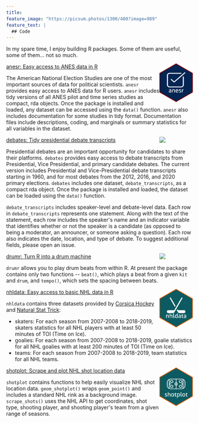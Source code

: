 ```yaml
---
title: 
feature_image: "https://picsum.photos/1300/400?image=989"
feature_text: |
  ## Code
---
```


In my spare time, I enjoy building R packages. Some of them are useful, some of them... not so much. 

<img src="/man/figures/anesr.png" align="right" width=90 />[anesr: Easy access to ANES data in R](https://github.com/jamesmartherus/anesr)

The American National Election Studies are one of the most important sources of data for political scientists. `anesr` provides easy access to ANES data for R users. `anesr` includes tidy versions of all ANES pilot and time series studies as compact, rda objects. Once the package is installed and loaded, any dataset can be accessed using the `data()` function. `anesr` also includes documentation for some studies in tidy format. Documentation files include descriptions, coding, and marginals or summary statistics for all variables in the dataset.

<img src="https://jamesmartherus.github.io/man/figures/debates.png" align="right" width=90 />[debates: Tidy presidential debate transcripts](https://github.com/jamesmartherus/debates)

Presidential debates are an important opportunity for candidates to share their platforms. `debates` provides easy access to debate transcripts from Presidential, Vice Presidential, and primary candidate debates. The current version includes Presidential and Vice-Presidential debate transcripts starting in 1960, and for most debates from the 2012, 2016, and 2020 primary elections. `debates` includes one dataset, `debate_transcripts`, as a compact rda object. Once the package is installed and loaded, the dataset can be loaded using the `data()` function.

`debate_transcripts` includes speaker-level and debate-level data. Each row in `debate_transcripts` represents one statement. Along with the text of the statement, each row includes the speaker's name and an indicator variable that identifies whether or not the speaker is a candidate (as opposed to being a moderator, an announcer, or someone asking a question). Each row also indicates the date, location, and type of debate. To suggest additional fields, please open an issue.

<img src="http://github.com/jamesmartherus/jamesmartherus.github.io/man/figures/drumr.png" align="right" width=90 />[drumr: Turn R into a drum machine](https://github.com/jamesmartherus/drumr)

`drumr` allows you to play drum beats from within R. At present the package contains only two functions -- `beat()`, which plays a beat from a given `kit` and `drum`, and `tempo()`, which sets the spacing between beats.

<img src="man/figures/nhldata.png" align="right" width=90 />[nhldata: Easy access to basic NHL data in R](https://github.com/jamesmartherus/nhldata)

`nhldata` contains three datasets provided by [Corsica Hockey](https://www.corsicahockey.com/) and [Natural Stat Trick](https://www.naturalstattrick.com/):

* skaters: For each season from 2007-2008 to 2018-2019, skaters statistics for all NHL players with at least 50 minutes of TOI (Time on Ice).
* goalies: For each season from 2007-2008 to 2018-2019, goalie statistics for all NHL goalies with at least 200 minutes of TOI (Time on Ice).
* teams: For each season from 2007-2008 to 2018-2019, team statistics for all NHL teams.

<img src="man/figures/shotplot.png" align="right" width=90 />[shotplot: Scrape and plot NHL shot location data](https://github.com/jamesmartherus/shotplot)

`shotplot` contains functions to help easily visualize NHL shot location data. `geom_shotplot()` wraps `geom_point()` and includes a standard NHL rink as a background image. `scrape_shots()` uses the NHL API to get coordinates, shot type, shooting player, and shooting player's team from a given range of seasons.